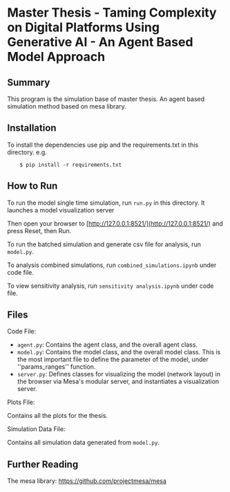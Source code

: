 # Master Thesis - Taming Complexity on Digital Platforms Using Generative AI - An Agent Based Model Approach

## Summary

This program is the simulation base of master thesis. An agent based simulation method based on mesa library.

## Installation

To install the dependencies use pip and the requirements.txt in this directory. e.g.

```
    $ pip install -r requirements.txt
```

## How to Run

To run the model single time simulation, run ``run.py`` in this directory. It launches a model visualization server

Then open your browser to [http://127.0.0.1:8521/](http://127.0.0.1:8521/) and press Reset, then Run.

To run the batched simulation and generate csv file for analysis, run ``model.py``.

To analysis combined simulations, run ``combined_simulations.ipynb`` under code file.

To view sensitivity analysis, run ``sensitivity analysis.ipynb`` under code file.

## Files

Code File:

* ``agent.py``: Contains the agent class, and the overall agent class.
* ``model.py``: Contains the model class, and the overall model class. This is the most important file to define the parameter of the model, under ''params_ranges'' function.
* ``server.py``: Defines classes for visualizing the model (network layout) in the browser via Mesa's modular server, and instantiates a visualization server.

Plots File:

Contains all the plots for the thesis.

Simulation Data File:

Contains all simulation data generated from ``model.py``.

## Further Reading

The mesa library:
https://github.com/projectmesa/mesa
